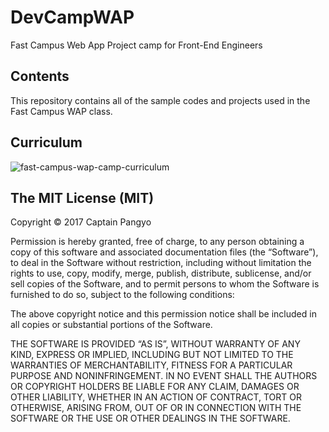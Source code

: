 # DevCampWAP
Fast Campus Web App Project camp for Front-End Engineers

## Contents
This repository contains all of the sample codes and projects used in the Fast Campus WAP class.

## Curriculum

![fast-campus-wap-camp-curriculum](https://joshua1988.github.io/images/posts/etc/fastcampus-wapcamp-curriculum.png)

## The MIT License (MIT)
Copyright © 2017 Captain Pangyo

Permission is hereby granted, free of charge, to any person obtaining a copy of this software and associated documentation files (the “Software”), to deal in the Software without restriction, including without limitation the rights to use, copy, modify, merge, publish, distribute, sublicense, and/or sell copies of the Software, and to permit persons to whom the Software is furnished to do so, subject to the following conditions:

The above copyright notice and this permission notice shall be included in all copies or substantial portions of the Software.

THE SOFTWARE IS PROVIDED “AS IS”, WITHOUT WARRANTY OF ANY KIND, EXPRESS OR IMPLIED, INCLUDING BUT NOT LIMITED TO THE WARRANTIES OF MERCHANTABILITY, FITNESS FOR A PARTICULAR PURPOSE AND NONINFRINGEMENT. IN NO EVENT SHALL THE AUTHORS OR COPYRIGHT HOLDERS BE LIABLE FOR ANY CLAIM, DAMAGES OR OTHER LIABILITY, WHETHER IN AN ACTION OF CONTRACT, TORT OR OTHERWISE, ARISING FROM, OUT OF OR IN CONNECTION WITH THE SOFTWARE OR THE USE OR OTHER DEALINGS IN THE SOFTWARE.
